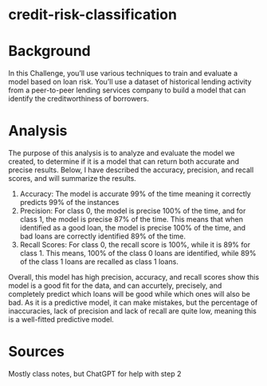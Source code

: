 # credit-risk-classification

# Background
In this Challenge, you’ll use various techniques to train and evaluate a model based on loan risk. You’ll use a dataset of historical lending activity from a peer-to-peer lending services company to build a model that can identify the creditworthiness of borrowers.

# Analysis
The purpose of this analysis is to analyze and evaluate the model we created, to determine if it is a model that can return both accurate and precise results. Below, I have described the accuracy, precision, and recall scores, and will summarize the results.
1. Accuracy: The model is accurate 99% of the time meaning it correctly predicts 99% of the instances
2. Precision: For class 0, the model is precise 100% of the time, and for class 1, the model is precise 87% of the time. This means that when identified as a good loan, the model is     precise 100% of the time, and bad loans are correctly identified 89% of the time.
3. Recall Scores: For class 0, the recall score is 100%, while it is 89% for class 1. This means, 100% of the class 0 loans are identified, while 89% of the class 1 loans are recalled as class 1 loans.

Overall, this model has high precision, accuracy, and recall scores show this model is a good fit for the data, and can accurtely, precisely, and completely predict which loans will be good while which ones will also be bad. As it is a predictive model, it can make mistakes, but the percentage of  inaccuracies, lack of precision and lack of recall are quite low, meaning this is a well-fitted predictive model.


# Sources
Mostly class notes, but ChatGPT for help with step 2
